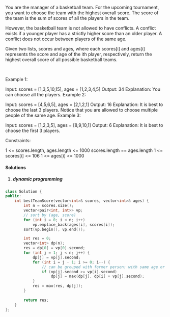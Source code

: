You are the manager of a basketball team. For the upcoming tournament, you want to choose the team with the highest overall score. The score of the team is the sum of scores of all the players in the team.

However, the basketball team is not allowed to have conflicts. A conflict exists if a younger player has a strictly higher score than an older player. A conflict does not occur between players of the same age.

Given two lists, scores and ages, where each scores[i] and ages[i] represents the score and age of the ith player, respectively, return the highest overall score of all possible basketball teams.

 

Example 1:

Input: scores = [1,3,5,10,15], ages = [1,2,3,4,5]
Output: 34
Explanation: You can choose all the players.
Example 2:

Input: scores = [4,5,6,5], ages = [2,1,2,1]
Output: 16
Explanation: It is best to choose the last 3 players. Notice that you are allowed to choose multiple people of the same age.
Example 3:

Input: scores = [1,2,3,5], ages = [8,9,10,1]
Output: 6
Explanation: It is best to choose the first 3 players. 
 

Constraints:

1 <= scores.length, ages.length <= 1000
scores.length == ages.length
1 <= scores[i] <= 106
1 <= ages[i] <= 1000


#### Solutions

1. ##### dynamic programming


```cpp
class Solution {
public:
    int bestTeamScore(vector<int>& scores, vector<int>& ages) {
        int n = scores.size();
        vector<pair<int, int>> vp;
        // sort by (age, score)
        for (int i = 0; i < n; i++)
            vp.emplace_back(ages[i], scores[i]);
        sort(vp.begin(), vp.end());

        int res = 0;
        vector<int> dp(n);
        res = dp[0] = vp[0].second;
        for (int j = 1; j < n; j++) {
            dp[j] = vp[j].second;
            for (int i = j - 1; i >= 0; i--) {
                // can be grouped with former person: with same age or has >= score
                if (vp[j].second >= vp[i].second)
                    dp[j] = max(dp[j], dp[i] + vp[j].second);
            }
            res = max(res, dp[j]);
        }
        
        return res;
    }
};

```